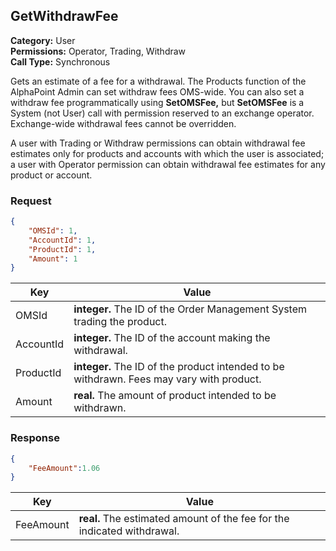 ## GetWithdrawFee

**Category:** User<br />**Permissions:** Operator, Trading, Withdraw<br />**Call Type:** Synchronous

Gets an estimate of a fee for a withdrawal. The Products function of the AlphaPoint Admin can set withdraw fees OMS-wide. You can also set a withdraw fee programmatically using **SetOMSFee,** but **SetOMSFee** is a System (not User) call with permission reserved to an exchange operator. Exchange-wide withdrawal fees cannot be overridden.

A user with Trading or Withdraw permissions can obtain withdrawal fee estimates only for products and accounts with which the user is associated; a user with Operator permission can obtain withdrawal fee estimates for any product or account.

### Request

```json
{
    "OMSId": 1,
    "AccountId": 1,
    "ProductId": 1,
    "Amount": 1
}
```

| Key       | Value                                                        |
| --------- | ------------------------------------------------------------ |
| OMSId     | **integer.** The ID of the Order Management System trading the product. |
| AccountId | **integer.** The ID of the account making the withdrawal.    |
| ProductId | **integer.** The ID of the product intended to be withdrawn. Fees may vary with product. |
| Amount    | **real.** The amount of product intended to be withdrawn.    |

### Response

```json
{
    "FeeAmount":1.06
}
```

| Key       | Value                                                        |
| --------- | ------------------------------------------------------------ |
| FeeAmount | **real.** The estimated amount of the fee for the indicated withdrawal. |


